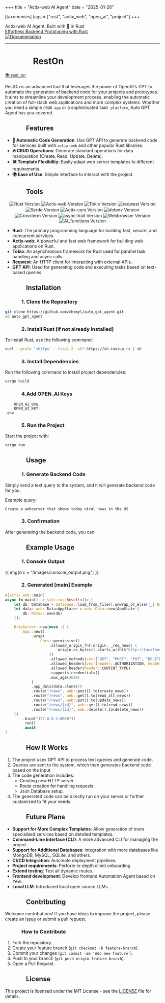 +++
title = "Actix-web AI Agent"
date = "2025-01-26"

[taxonomies]
tags = ["rust", "actix_web", "open_ai", "project"]
+++

Actix-web AI Agent. Built with 🤎 in Rust  
[Effortless Backend Prototyping with Rust](https://www.linkedin.com/pulse/effortless-backend-prototyping-rust-anatolii-maltsev-hvvce/?trackingId=lGXFeD6ET%2ByFSocPHYS9qg%3D%3D)  
[![Documentation](https://img.shields.io/badge/Documentation-Click_here-blue)](https://maltsev-dev.github.io/rest_on/)

<!-- more -->
---

# &emsp;&emsp;&emsp; **RestOn**
[📚 rest_on](https://github.com/maltsev-dev/rest_on)

RestOn is an advanced tool that leverages the power of OpenAI's GPT to automate the generation of backend code for your projects and prototypes.
It aims to streamline your development process, enabling the automatic creation of full-stack web applications and more complex systems.
Whether you need a simple `CRUD app` or a sophisticated `SAAS platform`, Auto GPT Agent has you covered.

## &emsp;&emsp;&emsp; **Features**
- **🌟 Automatic Code Generation**: Use GPT API to generate backend code for services built with `actix-web` and other popular Rust libraries.
- **🔥 CRUD Operations**: Generate standard operations for data manipulation (Create, Read, Update, Delete).
- **🛠️ Template Flexibility**: Easily adapt web server templates to different requirements.
- **🌍 Ease of Use**: Simple interface to interact with the project.

## &emsp;&emsp;&emsp; **Tools**
<p align="center" style="margin:0; padding:0;">
  <img style="display:inline-block; vertical-align:middle;"
       src="https://img.shields.io/badge/rust-1.83.0%20-green" alt="Rust Version"/>
  <img style="display:inline-block; vertical-align:middle;"
       src="https://img.shields.io/badge/actix_web-4.9.0%20-yellow" alt="Actix-web Version"/>
  <img style="display:inline-block; vertical-align:middle;"
       src="https://img.shields.io/badge/tokio-1.28.0%20-blue" alt="Tokio Version"/>
  <img style="display:inline-block; vertical-align:middle;"
       src="https://img.shields.io/badge/reqwest-0.12.10%20-red" alt="reqwest Version"/>
  <img style="display:inline-block; vertical-align:middle;"
       src="https://img.shields.io/badge/serde-1.0.160%20-gray" alt="Serde Version"/>
  <img style="display:inline-block; vertical-align:middle;"
       src="https://img.shields.io/badge/actix_cors-0.7.0%20-cyan" alt="Actix-cors Version"/>
  <img style="display:inline-block; vertical-align:middle;"
       src="https://img.shields.io/badge/dotenv-0.15.0%20-purple" alt="dotenv Version"/>
  <img style="display:inline-block; vertical-align:middle;"
       src="https://img.shields.io/badge/crossterm-0.28.1%20-green" alt="Crossterm Version"/>
  <img style="display:inline-block; vertical-align:middle;"
       src="https://img.shields.io/badge/async--trait-0.1.83%20-blue" alt="async-trait Version"/>
  <img style="display:inline-block; vertical-align:middle;"
       src="https://img.shields.io/badge/webbrowser-1.0.3%20-yellow" alt="Webbrowser Version"/>
  <img style="display:inline-block; vertical-align:middle;"
       src="https://img.shields.io/badge/ai_functions-0.1.1%20-green" alt="AI_functions Version"/>
</p>

- **Rust**: The primary programming language for building fast, secure, and concurrent services.
- **Actix-web**: A powerful and fast web framework for building web applications on Rust.
- **Tokio**: An asynchronous framework for Rust used for parallel task handling and async calls.
- **Reqwest**: An HTTP client for interacting with external APIs.
- **GPT API**: Used for generating code and executing tasks based on text-based queries.
  
## &emsp;&emsp;&emsp; **Installation**

### &emsp;&emsp;&emsp; 1. Clone the Repository

```bash
git clone https://github.com/chemyl/auto_gpt_agent.git
cd auto_gpt_agent
```

### &emsp;&emsp;&emsp; 2. Install Rust (if not already installed)

To install Rust, use the following command:

```bash
curl --proto '=https' --tlsv1.2 -sSf https://sh.rustup.rs | sh
```

### &emsp;&emsp;&emsp; 3. Install Dependencies

Run the following command to install project dependencies:

```bash
cargo build
```

### &emsp;&emsp;&emsp; 4.Add OPEN_AI Keys

```text
    OPEN_AI_ORG
    OPEN_AI_KEY
.env
```

### &emsp;&emsp;&emsp; 5. Run the Project

Start the project with:

```bash
cargo run
```

## &emsp;&emsp;&emsp; **Usage**

### &emsp;&emsp;&emsp; 1. **Generate Backend Code**

Simply send a text query to the system, and it will generate backend code for you.

Example query:

```text
Create a webserver that shows today viral news in the US
```

### &emsp;&emsp;&emsp; 3. **Confirmation**

After generating the backend code, you can

## &emsp;&emsp;&emsp; **Example Usage**

### &emsp;&emsp;&emsp; 1. **Console Output**

{{ img(src = "/images/console_output.png") }}

### &emsp;&emsp;&emsp; 2. **Generated [main] Example**

```rust
#[actix_web::main]
async fn main() -> std::io::Result<()> {
    let db: Database = Database::load_from_file().unwrap_or_else(|_| Database::new());
    let data: web::Data<AppState> = web::Data::new(AppState {
        db: Mutex::new(db)
    });

    HttpServer::new(move || {
        App::new()
            .wrap(
                Cors::permissive()
                    .allowed_origin_fn(|origin, _req_head| {
                        origin.as_bytes().starts_with(b"http://localhost") || origin == "null"
                    })
                    .allowed_methods(vec!["GET", "POST", "PUT", "DELETE"])
                    .allowed_headers(vec![header::AUTHORIZATION, header::ACCEPT])
                    .allowed_header(header::CONTENT_TYPE)
                    .supports_credentials()
                    .max_age(3600)
            )
            .app_data(data.clone())
            .route("/news", web::post().to(create_news))
            .route("/news", web::get().to(read_all_news))
            .route("/news", web::put().to(update_news))
            .route("/news/{id}", web::get().to(read_news))
            .route("/news/{id}", web::delete().to(delete_news))
    })
        .bind("127.0.0.1:8080")?
        .run()
        .await
}
```

## &emsp;&emsp;&emsp; **How It Works**

1. The project uses GPT API to process text queries and generate code.
2. Queries are sent to the system, which then generates backend code based on the input.
3. The code generation includes:
    - Creating new HTTP server.
    - Route creation for handling requests.
    - Json Database setup.
4. The generated code can be directly run on your server or further customized to fit your needs.

## &emsp;&emsp;&emsp; **Future Plans**

- **Support for More Complex Templates**: Allow generation of more specialized services based on detailed templates.
- **Command-Line Interface (CLI)**: A more advanced CLI for managing the project.
- **Support for Additional Databases**: Integration with more databases like MongoDB, MySQL, SQLite, and others.
- **CI/CD Integration**: Automate deployment pipelines.
- **Project requirements**: Perform in-depth client onboarding.
- **Extend testing**: Test all dynamic routes.
- **Frontend development**: Develop frontend Automation Agent based on Yew.
- **Local LLM**: Introduced local open source LLMs.

## &emsp;&emsp;&emsp; **Contributing**

Welcome contributions! If you have ideas to improve the project, please create an [issue](https://github.com/chemyl/auto_gpt_agent/issues) or submit a pull request.

### &emsp;&emsp;&emsp; How to Contribute

1. Fork the repository.
2. Create your feature branch (`git checkout -b feature-branch`).
3. Commit your changes (`git commit -am 'Add new feature'`).
4. Push to your branch (`git push origin feature-branch`).
5. Open a Pull Request.

## &emsp;&emsp;&emsp; **License**

This project is licensed under the MIT License - see the [LICENSE](https://github.com/chemyl/auto_gpt_agent/blob/master/LICENSE) file for details.